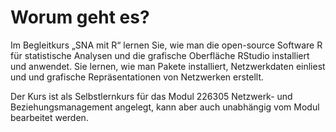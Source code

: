# Worum geht es?
Im Begleitkurs „SNA mit R“ lernen Sie, wie man die open-source Software R für statistische Analysen und die grafische Oberfläche RStudio installiert und anwendet. Sie lernen, wie man Pakete installiert, Netzwerkdaten einliest und und grafische Repräsentationen von Netzwerken erstellt.

Der Kurs ist als Selbstlernkurs für das Modul 226305 Netzwerk- und Beziehungsmanagement angelegt, kann aber auch unabhängig vom Modul bearbeitet werden.
